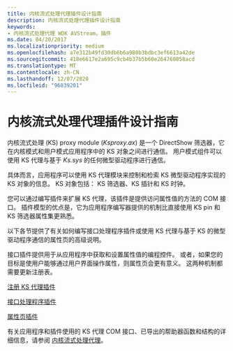 ```yaml
---
title: 内核流式处理代理插件设计指南
description: 内核流式处理代理插件设计指南
keywords:
- 内核流式处理代理 WDK AVStream，插件
ms.date: 04/20/2017
ms.localizationpriority: medium
ms.openlocfilehash: a7e312b49fd30db6b6a980b3bdbc3ef6613a42de
ms.sourcegitcommit: 418e6617e2a695c9cb4b37b5b60e264760858acd
ms.translationtype: MT
ms.contentlocale: zh-CN
ms.lasthandoff: 12/07/2020
ms.locfileid: "96839201"
---
```

# <a name="kernel-streaming-proxy-plug-ins-design-guide"></a>内核流式处理代理插件设计指南


内核流式处理 (KS) proxy module (*Ksproxy.ax*) 是一个 DirectShow 筛选器，它在内核模式和用户模式应用程序中的 KS 对象之间进行通信。 用户模式组件可以使用 KS 代理与基于 *Ks.sys* 的任何微型驱动程序进行通信。

具体而言，应用程序可以使用 KS 代理模块来控制和检索 KS 微型驱动程序实现的 KS 对象的信息。 KS 对象包括： KS 筛选器、KS 插针和 KS 时钟。

您可以通过编写插件来扩展 KS 代理，该插件是提供访问属性值的方法的 COM 接口。 插件模型的优点是，它为应用程序编写器提供的机制比直接使用 KS pin 和 KS 筛选器属性集更熟悉。

以下各节提供了有关如何编写接口处理程序插件或使用 KS 代理与基于 KS 的微型驱动程序通信的属性页的高级说明。

接口插件提供用于从应用程序中获取和设置属性值的编程控件。 或者，如果您的目标是使用户能够通过用户界面操作属性，则属性页会更有意义。 这两种机制都需要更新注册表。

[注册 KS 代理插件](registering-ks-proxy-plug-ins.md)

[接口处理程序插件](interface-handler-plug-in.md)

[属性页插件](property-page-plug-in.md)

有关应用程序和插件使用的 KS 代理 COM 接口、已导出的帮助器函数和结构的详细信息，请参阅 [内核流式处理代理](/windows-hardware/drivers/ddi/_stream/index)。

 

